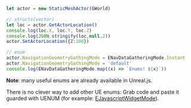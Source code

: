 ```js
let actor = new StaticMeshActor(GWorld)

// structs(vector)
let loc = actor.GetActorLocation()
console.log(loc.X, loc.Y, loc.Z)
console.log(JSON.stringify(loc,null,2))
actor.SetActorLocation({Z:100})

// enum
actor.NavigationGeometryGathingMode = ENavDataGatheringMode.Instant
actor.NavigationGeometryGathingMode = 'default'
console.log(ENavDataGatheringMode.map((x) => `Enums! ${x}`))
```

**Note**: many useful enums are already available in Unreal.js. 

There is no clever way to add other UE enums: Grab code and paste it guarded with UENUM (for example: [EJavascriptWidgetMode](https://github.com/ncsoft/Unreal.js-core/blob/master/Source/JavascriptEditor/JavascriptEditorLibrary.h#L8)).